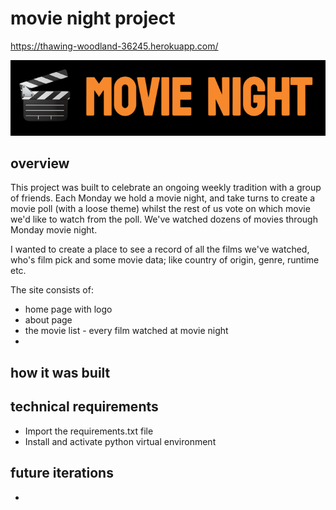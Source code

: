 # movie night project

https://thawing-woodland-36245.herokuapp.com/

![title](/static/images/title.jpeg)

## overview
This project was built to celebrate an ongoing weekly tradition with a group of friends.
Each Monday we hold a movie night, and take turns to create a movie poll (with a loose theme) whilst the rest of us vote on which movie we'd like to watch from the poll. We've watched dozens of movies through Monday movie night.

I wanted to create a place to see a record of all the films we've watched, who's film pick and some movie data; like country of origin, genre, runtime etc.

The site consists of:
+ home page with logo
+ about page
+ the movie list - every film watched at movie night
+ 

## how it was built

## technical requirements
+ Import the requirements.txt file
+ Install and activate python virtual environment

## future iterations
+ 